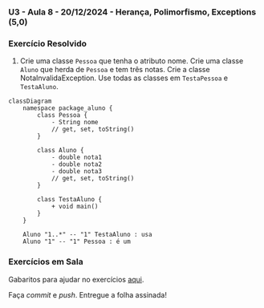 ### U3 - Aula 8 - 20/12/2024 - Herança, Polimorfismo, Exceptions (5,0)

### Exercício Resolvido

1. Crie uma classe `Pessoa` que tenha o atributo nome. Crie uma classe `Aluno` que herda de `Pessoa` e tem três notas. Crie a classe NotaInvalidaException. Use todas as classes em `TestaPessoa` e `TestaAluno`.

```mermaid
classDiagram
    namespace package_aluno {
        class Pessoa {
            - String nome
            // get, set, toString()
        }

        class Aluno {
            - double nota1
            - double nota2
            - double nota3
            // get, set, toString()
        }

        class TestaAluno {
            + void main()
        }
    }

    Aluno "1..*" -- "1" TestaAluno : usa
    Aluno "1" -- "1" Pessoa : é um
```

### Exercícios em Sala

Gabaritos para ajudar no exercícios [aqui](../unidade3_aula8/).

Faça _commit_ e _push_. Entregue a folha assinada!
